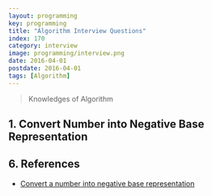 ```yaml
---
layout: programming
key: programming
title: "Algorithm Interview Questions"
index: 170
category: interview
image: programming/interview.png
date: 2016-04-01
postdate: 2016-04-01
tags: [Algorithm]
---
```


> Knowledges of Algorithm

## 1. Convert Number into Negative Base Representation

## 6. References
* [Convert a number into negative base representation](https://www.geeksforgeeks.org/convert-number-negative-base-representation/)
